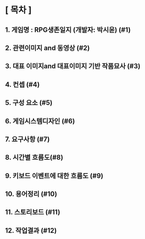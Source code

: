 # [ 목차 ]

## 1. 게임명 : RPG생존일지 (개발자: 박시윤) (#1)
## 2. 관련이미지 and 동영상 (#2)
## 3. 대표 이미지and 대표이미지 기반 작품묘사 (#3)
## 4. 컨셉 (#4)
## 5. 구성 요소 (#5)
## 6. 게임시스템디자인 (#6)
## 7. 요구사항 (#7)
## 8. 시간별 흐름도(#8)
## 9. 키보드 이벤트에 대한 흐름도 (#9)
## 10. 용어정리 (#10)
## 11. 스토리보드 (#11)
## 12. 작업결과 (#12)

<br>

<br>
